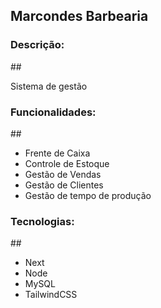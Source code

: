 ## Marcondes Barbearia

### Descrição:
\##

Sistema de gestão

### Funcionalidades:
\##
- Frente de Caixa
- Controle de Estoque
- Gestão de Vendas
- Gestão de Clientes
- Gestão de tempo de produção

### Tecnologias:
\##
- Next
- Node
- MySQL
- TailwindCSS
